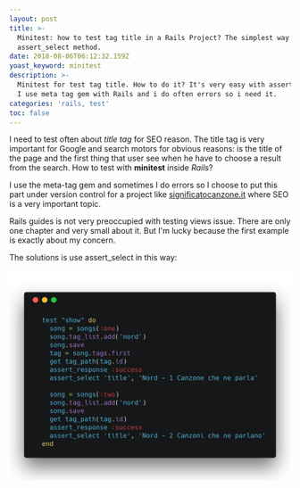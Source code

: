 ```yaml
---
layout: post
title: >-
  Minitest: how to test tag title in a Rails Project? The simplest way is using
  assert_select method.
date: 2018-08-06T06:12:32.159Z
yoast_keyword: minitest
description: >-
  Minitest for test tag title. How to do it? It's very easy with assert_select.
  I use meta tag gem with Rails and i do often errors so i need it.
categories: 'rails, test'
toc: false
---
```

I need to test often about _title tag_ for SEO reason. The title tag is very important for Google and search motors for obvious reasons: is the title of the page and the first thing that user see when he have to choose a result from the search. How to test with **minitest** inside _Rails_?

I use the meta-tag gem and sometimes I do errors so I choose to put this part under version control for a project like [significatocanzone.it](https://significatocanzone.it) where SEO is a very important topic.

Rails guides is not very preoccupied with testing views issue. There are only one chapter and very small about it. But I'm lucky because the first example is exactly about my concern.

The solutions is use assert_select in this way:

![Assert select rails minitest](/images/uploads/assert-select-rails.png)
